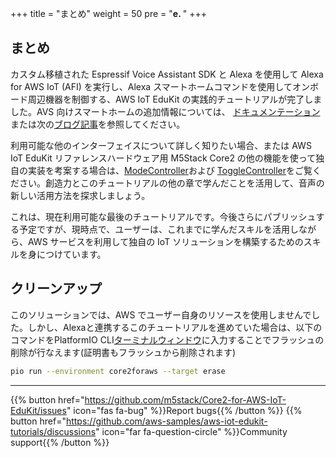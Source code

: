 
+++
title = "まとめ"
weight = 50
pre = "<b>e. </b>"
+++

## まとめ
カスタム移植された Espressif Voice Assistant SDK と Alexa を使用して Alexa for AWS IoT (AFI) を実行し、Alexa スマートホームコマンドを使用してオンボード周辺機器を制御する、AWS IoT EduKit の実践的チュートリアルが完了しました。AVS 向けスマートホームの追加情報については、 [ドキュメンテーション](https://developer.amazon.com/en-US/docs/alexa/alexa-voice-service/smart-home-for-avs.html)または次の[ブログ記事](https://developer.amazon.com/en-US/blogs/alexa/device-makers/2020/04/create-a-sample-alexa-built-in-disco-ball-with-smart-home-for-av)を参照してください。

利用可能な他のインターフェイスについて詳しく知りたい場合、または AWS IoT EduKit リファレンスハードウェア用 M5Stack Core2 の他の機能を使って独自の実装を考案する場合は、[ModeController](https://developer.amazon.com/en-US/docs/alexa/alexa-voice-service/alexa-modecontroller.html)および [ToggleController](https://developer.amazon.com/en-US/docs/alexa/alexa-voice-service/alexa-togglecontroller.html)をご覧ください。創造力とこのチュートリアルの他の章で学んだことを活用して、音声の新しい活用方法を探求しましょう。

これは、現在利用可能な最後のチュートリアルです。今後さらにパブリッシュする予定ですが、現時点で、ユーザーは、これまでに学んだスキルを活用しながら、AWS サービスを利用して独自の IoT ソリューションを構築するためのスキルを身につけています。

## クリーンアップ
このソリューションでは、AWS でユーザー自身のリソースを使用しませんでした。しかし、Alexaと連携するこのチュートリアルを進めていた場合は、以下のコマンドをPlatformIO CLI[ターミナルウィンドウ](/jp/blinky-hello-world/prerequisites.html#platformio)に入力することでフラッシュの削除が行なえます(証明書もフラッシュから削除されます)

```bash
pio run --environment core2foraws --target erase
```

---
{{% button href="https://github.com/m5stack/Core2-for-AWS-IoT-EduKit/issues" icon="fas fa-bug" %}}Report bugs{{% /button %}} {{% button href="https://github.com/aws-samples/aws-iot-edukit-tutorials/discussions" icon="far fa-question-circle" %}}Community support{{% /button %}}